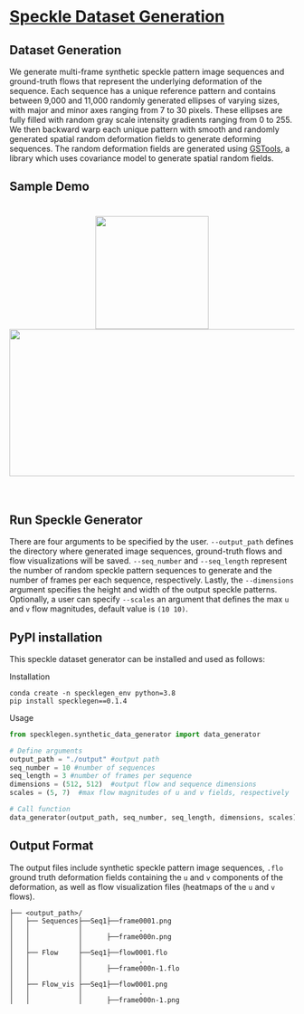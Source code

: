 ﻿# [Speckle Dataset Generation](https://github.com/Computational-Ocularscience/ElastoNet)<br/>

## Dataset Generation

We generate multi-frame synthetic speckle pattern image sequences and ground-truth flows that represent the underlying deformation of the sequence. Each sequence has a unique reference pattern and contains between 9,000 and 11,000 randomly generated ellipses of varying sizes, with major and minor axes ranging from 7 to 30 pixels. These ellipses are fully filled with random gray scale intensity gradients ranging from 0 to 255. 
We then backward warp each unique pattern with smooth and randomly generated spatial random deformation fields to generate deforming sequences. The random deformation fields are generated using [GSTools](https://gmd.copernicus.org/articles/15/3161/2022/), a library which uses
covariance model to generate spatial random fields. 

## Sample Demo

<h1 align="center">
<img src="https://github.com/Computational-Ocularscience/ElastoNet/tree/main/docs/sample_seq.gif"  width="200" height="200">
<img src="https://github.com/Computational-Ocularscience/ElastoNet/tree/main/docs/flow001.png"  width="520" height="260">
</h1><br>

## Run Speckle Generator

There are four arguments to be specified by the user. `--output_path` defines the directory where generated image sequences, ground-truth flows and flow visualizations will be saved.  `--seq_number` and `--seq_length` represent the number of random speckle pattern sequences to generate and the number of frames per each sequence, respectively.
Lastly, the `--dimensions` argument specifies the height and width of the output speckle patterns. Optionally, a user can specify `--scales` an argument that defines the max `u` and `v` flow magnitudes, default value is `(10 10)`.


## PyPI installation
This speckle dataset generator can be installed and used as follows: 

Installation
```
conda create -n specklegen_env python=3.8
pip install specklegen==0.1.4
```
Usage

```python
from specklegen.synthetic_data_generator import data_generator

# Define arguments
output_path = "./output" #output path
seq_number = 10 #number of sequences 
seq_length = 3 #number of frames per sequence
dimensions = (512, 512)  #output flow and sequence dimensions 
scales = (5, 7)  #max flow magnitudes of u and v fields, respectively

# Call function
data_generator(output_path, seq_number, seq_length, dimensions, scales)
```

## Output Format
The output files include synthetic speckle pattern image sequences, `.flo` ground truth deformation fields containing the `u` and `v` components of the deformation, as well as flow visualization files (heatmaps of the `u` and `v` flows).
```
├── <output_path>/
│   ├── Sequences├──Seq1├──frame0001.png
│   │            │              .
│   │            │      ├──frame000n.png     
│   │            │ 
│   ├── Flow     ├──Seq1├──flow0001.flo
│   │            │              .
│   │            │      ├──frame000n-1.flo
│   │            │     
│   ├── Flow_vis ├──Seq1├──flow0001.png
│   │            │              .
│   │            │      ├──frame000n-1.png
```
